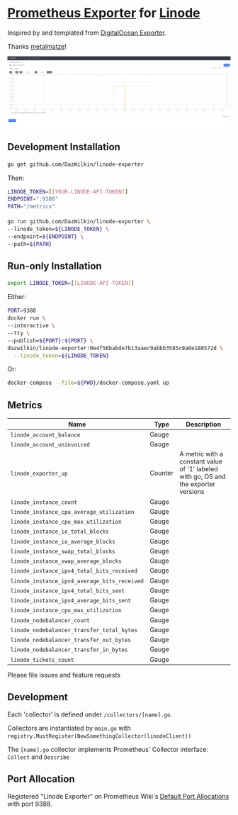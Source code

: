 # [Prometheus Exporter](https://prometheus.io/docs/instrumenting/exporters/) for [Linode](https://www.linode.com)

Inspired by and templated from [DigitalOcean Exporter](https://github.com/metalmatze/digitalocean_exporter).

Thanks [metalmatze](https://github.com/metalmatze)!

![](images/linode_instance_count.png)

## Development Installation

```bash
go get github.com/DazWilkin/linode-exporter
```
Then:
```bash
LINODE_TOKEN=[[YOUR-LINODE-API-TOKEN]]
ENDPOINT=":9388"
PATH="/metrics"

go run github.com/DazWilkin/linode-exporter \
--linode_token=${LINODE_TOKEN} \
--endpoint=${ENDPOINT} \
--path=${PATH}
```

## Run-only Installation

```bash
export LINODE_TOKEN=[[LINODE-API-TOKEN]]
```
Either:
```bash
PORT=9388
docker run \
--interactive \
--tty \
--publish=${PORT}:${PORT} \
dazwilkin/linode-exporter:0e4f56babde7b13aaec9abbb3585c9a0e188572d \
  --linode_token=${LINODE_TOKEN}
```
Or:
```bash
docker-compose --file=${PWD}/docker-compose.yaml up
```
## Metrics

| Name                                       | Type  | Description
| ----                                       | ----  | -----------
| `linode_account_balance`                     | Gauge ||
| `linode_account_uninvoiced`                  | Gauge ||
| `linode_exporter_up`                         | Counter | A metric with a constant value of '1' labeled with go, OS and the exporter versions |
| `linode_instance_count`                      | Gauge ||
| `linode_instance_cpu_average_utilization`    | Gauge ||
| `linode_instance_cpu_max_utilization`        | Gauge ||
| `linode_instance_io_total_blocks`            | Gauge ||
| `linode_instance_io_average_blocks`          | Gauge ||
| `linode_instance_swap_total_blocks`          | Gauge ||
| `linode_instance_swap_average_blocks`        | Gauge ||
| `linode_instance_ipv4_total_bits_received`   | Gauge ||
| `linode_instance_ipv4_average_bits_received` | Gauge ||
| `linode_instance_ipv4_total_bits_sent`       | Gauge ||
| `linode_instance_ipv4_average_bits_sent`     | Gauge ||
| `linode_instance_cpu_max_utilization`        | Gauge ||
| `linode_nodebalancer_count`                  | Gauge ||
| `linode_nodebalancer_transfer_total_bytes`   | Gauge ||
| `linode_nodebalancer_transfer_out_bytes`     | Gauge ||
| `linode_nodebalancer_transfer_in_bytes`      | Gauge ||
| `linode_tickets_count`                       | Gauge ||

Please file issues and feature requests

## Development

Each 'collector' is defined under `/collectors/[name].go`.

Collectors are instantiated by `main.go` with `registry.MustRegister(NewSomethingCollector(linodeClient))`

The `[name].go` collector implements Prometheus' Collector interface: `Collect` and `Describe`

## Port Allocation

Registered "Linode Exporter" on Prometheus Wiki's [Default Port Allocations](https://github.com/prometheus/prometheus/wiki/Default-port-allocations#exporters-starting-at-9100) with port 9388.